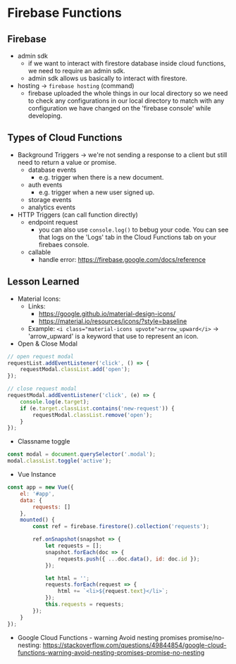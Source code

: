 # Firebase Functions

## Firebase 
- admin sdk
	- if we want to interact with firestore database inside cloud functions, we need to require an admin sdk.
	- admin sdk allows us basically to interact with firestore.
- hosting -> `firebase hosting` (command)
	- firebase uploaded the whole things in our local directory so we need to check any configurations in our local directory to match with any configuration we have changed on the 'firebase console' while developing.

## Types of Cloud Functions
- Background Triggers -> we're not sending a response to a client but still need to return a value or promise.
	- database events
		- e.g. trigger when there is a new document.
	- auth events
		- e.g. trigger when a new user signed up.
	- storage events
	- analytics events
- HTTP Triggers (can call function directly)
	- endpoint request
		- you can also use `console.log()` to bebug your code. You can see that logs on the 'Logs' tab in the Cloud Functions tab on your firebaes console.
	- callable
		- handle error: https://firebase.google.com/docs/reference

## Lesson Learned
- Material Icons: 
	- Links:
		- https://google.github.io/material-design-icons/
		- https://material.io/resources/icons/?style=baseline
	- Example: `<i class="material-icons upvote">arrow_upward</i>` -> 'arrow_upward' is a keyword that use to represent an icon.
- Open & Close Modal
```JavaScript
// open request modal 
requestList.addEventListener('click', () => {
	requestModal.classList.add('open');
});

// close request modal 
requestModal.addEventListener('click', (e) => {
	console.log(e.target);
	if (e.target.classList.contains('new-request')) {
		requestModal.classList.remove('open');
	}
});
```
- Classname toggle
```JavaScript
const modal = document.querySelector('.modal');
modal.classList.toggle('active');
```
- Vue Instance
```JavaScript
const app = new Vue({
	el: '#app',
	data: {
		requests: []
	},
	mounted() {
		const ref = firebase.firestore().collection('requests');

		ref.onSnapshot(snapshot => {
			let requests = [];
			snapshot.forEach(doc => {
				requests.push({ ...doc.data(), id: doc.id });
			});

			let html = '';
			requests.forEach(request => {
				html += `<li>${request.text}</li>`;
			});
			this.requests = requests;
		});
	}
});
```
- Google Cloud Functions - warning Avoid nesting promises promise/no-nesting: https://stackoverflow.com/questions/49844854/google-cloud-functions-warning-avoid-nesting-promises-promise-no-nesting